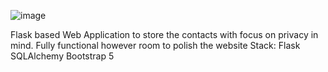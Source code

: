 ![image](https://github.com/warloccarlos/skempire/assets/15608229/7c72172e-4dae-407b-bd15-dbdb60e03970)

Flask based Web Application to store the contacts with focus on privacy in mind.
Fully functional however room to polish the website
Stack:
  Flask
  SQLAlchemy
  Bootstrap 5

